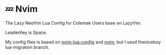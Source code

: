 # 💤 Nvim

The Lazy NeoVim Lua Config for Colemak Users base on LazyVim.

LeaderKey is Space.

My config files is based on [nvim-lua-config](https://github.com/Innei/nvim-config-lua) and [nvim](https://github.com/theniceboy/nvim), but I uesd theniceboy lua-migration branch.
